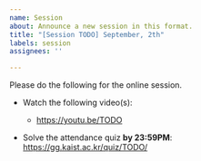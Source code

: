 ```yaml
---
name: Session
about: Announce a new session in this format.
title: "[Session TODO] September, 2th"
labels: session
assignees: ''

---
```


Please do the following for the online session.

- Watch the following video(s):
    + https://youtu.be/TODO

- Solve the attendance quiz **by 23:59PM**: https://gg.kaist.ac.kr/quiz/TODO/
